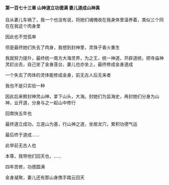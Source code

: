 #### 第一百七十三章 山神道立功德满 妻儿道成山神真

自从妻儿车祸了，我一个也没有说，将她们魂魄收在我身体里温养着，类似三个同在在我这个肉身里

因此也不觉孤单

但是最终她们失去了肉身，我想到封神里，灵珠子香火重生

我就努力提升，最终统一南方大海灵界，为之王，统一神道，开辟道统，把寺庙神灵赶出去，自己坐了金身莲台，妻儿也亦坐上，最终修成金身道成

一个失去了肉体的灵体能修成金身，前无古人后无来者

我也不是只实验一种

因此后来敕封神灵山神，拿下山头，大海。封她们为监海史，再封她们分身为山神，业开道，分身与之一起山中修行

回南快五年也

最终道立成功，立道山为基，行山神之道，坐居龙穴，累积功德气运

最后终于道成……

此举前无古人也

本尊，我带他们回天也，……

四年苦修，功德圆满

金身凝聚，妻儿还有那山身携手踏云回天

